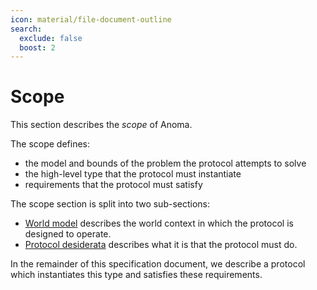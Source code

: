 ```yaml
---
icon: material/file-document-outline
search:
  exclude: false
  boost: 2
---
```


# Scope

This section describes the _scope_ of Anoma.

The scope defines:

- the model and bounds of the problem the protocol attempts to solve
- the high-level type that the protocol must instantiate
- requirements that the protocol must satisfy

The scope section is split into two sub-sections:

- [World model](./world-model.md) describes the world context in which the
  protocol is designed to operate.
- [Protocol desiderata](./protocol-desiderata.md) describes what it is
  that the protocol must do.

In the remainder of this specification document, we
describe a protocol which instantiates this type and satisfies these
requirements.